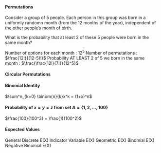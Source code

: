 #### Permutations
Consider a group of 5 people. Each person in this group was born in a uniformly randomn month (from the 12 months of the year), independent of the other people’s month of birth.

What is the probability that at least 2 of these 5 people were born in the same month?

Number of options for each month : $12^5$
Number of permutations : $\frac{12!}{(12-5)!}$
Probability AT LEAST 2 of 5 we born in the same month : $\frac{\frac{12!}{7!}}{12^5}$

#### Circular Permutations


#### Binomial Identity
$\sum^n_{k=0} \binom{n}{k}x^k = (1+x)^n$


#### Probability of $x=y=z$ from set $A = \{1, 2, \dots, 100\}$
$\frac{100}{100^3} = \frac{1}{100^2}$


#### Expected Values
General Discrete E(X)
Indicator Variable E(X)
Geometric E(X)
Binomial E(X)
Negative Binomial E(X)
